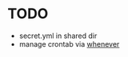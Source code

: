 TODO
===========================

* secret.yml in shared dir
* manage crontab via [whenever](https://github.com/javan/whenever)

